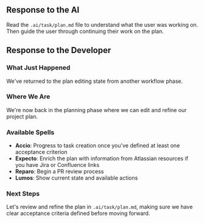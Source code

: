 ## Response to the AI

Read the `.ai/task/plan.md` file to understand what the user was working on. Then guide the user through continuing their work on the plan.

## Response to the Developer

### What Just Happened
We've returned to the plan editing state from another workflow phase.

### Where We Are
We're now back in the planning phase where we can edit and refine our project plan.

### Available Spells
- **Accio**: Progress to task creation once you've defined at least one acceptance criterion
- **Expecto**: Enrich the plan with information from Atlassian resources if you have Jira or Confluence links
- **Reparo**: Begin a PR review process
- **Lumos**: Show current state and available actions

### Next Steps
Let's review and refine the plan in `.ai/task/plan.md`, making sure we have clear acceptance criteria defined before moving forward.